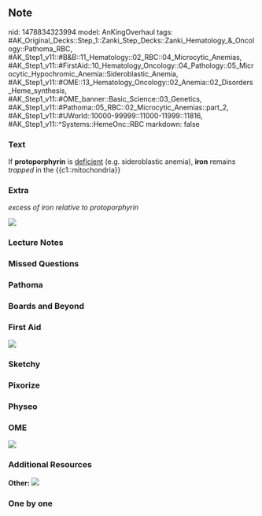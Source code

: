 ## Note
nid: 1478834323994
model: AnKingOverhaul
tags: #AK_Original_Decks::Step_1::Zanki_Step_Decks::Zanki_Hematology_&_Oncology::Pathoma_RBC, #AK_Step1_v11::#B&B::11_Hematology::02_RBC::04_Microcytic_Anemias, #AK_Step1_v11::#FirstAid::10_Hematology_Oncology::04_Pathology::05_Microcytic_Hypochromic_Anemia::Sideroblastic_Anemia, #AK_Step1_v11::#OME::13_Hematology_Oncology::02_Anemia::02_Disorders_Heme_synthesis, #AK_Step1_v11::#OME_banner::Basic_Science::03_Genetics, #AK_Step1_v11::#Pathoma::05_RBC::02_Microcytic_Anemias::part_2, #AK_Step1_v11::#UWorld::10000-99999::11000-11999::11816, #AK_Step1_v11::^Systems::HemeOnc::RBC
markdown: false

### Text
<div>
  If <b>protoporphyrin</b> is <u>deficient</u> (e.g. sideroblastic
  anemia), <b>iron</b> remains <i>trapped</i> in the
  {{c1::mitochondria}}
</div>

### Extra
<i>excess of iron relative to protoporphyrin</i>
<div>
  <i><img src="paste-60692182860168.jpg"></i>
</div>

### Lecture Notes


### Missed Questions


### Pathoma


### Boards and Beyond


### First Aid
<img src="tmp4ZVKzQ.png">

### Sketchy


### Pixorize


### Physeo


### OME
<div class="ome-widget">
  <a href=
  "https://onlinemeded.org/spa/cirrhosis-ii-chronic-decompensation?ref=anki">
  <img src="_OME_AnkiFlashcards_Topic_5.png"></a>
</div>

### Additional Resources
<b>Other:</b> <img src="tmpCZ4FXy.png">

### One by one

